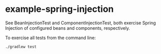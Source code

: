 # example-spring-injection

See BeanInjectionTest and ComponentInjectionTest, both exercise Spring Injection of configured beans and components, respectively.

To exercise all tests from the command line:
```
./gradlew test
```
